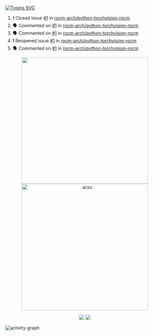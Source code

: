 [![Typing SVG](https://readme-typing-svg.herokuapp.com?size=16&color=AFFFA3&multiline=true&height=75&lines=contributing+to+robotics%2Faerospace%2Fml%2Fgpu+software;packaging+it+for+archlinux;ricer)](https://git.io/typing-svg)

<!--START_SECTION:activity-->
1. ❗️ Closed issue [#1](https://github.com/rocm-arch/python-torchvision-rocm/issues/1) in [rocm-arch/python-torchvision-rocm](https://github.com/rocm-arch/python-torchvision-rocm)
2. 🗣 Commented on [#1](https://github.com/rocm-arch/python-torchvision-rocm/issues/1) in [rocm-arch/python-torchvision-rocm](https://github.com/rocm-arch/python-torchvision-rocm)
3. 🗣 Commented on [#1](https://github.com/rocm-arch/python-torchvision-rocm/issues/1) in [rocm-arch/python-torchvision-rocm](https://github.com/rocm-arch/python-torchvision-rocm)
4. ❗️ Reopened issue [#1](https://github.com/rocm-arch/python-torchvision-rocm/issues/1) in [rocm-arch/python-torchvision-rocm](https://github.com/rocm-arch/python-torchvision-rocm)
5. 🗣 Commented on [#1](https://github.com/rocm-arch/python-torchvision-rocm/issues/1) in [rocm-arch/python-torchvision-rocm](https://github.com/rocm-arch/python-torchvision-rocm)
<!--END_SECTION:activity-->

<p align="center">
  <img width="400em" src=https://github-readme-stats.vercel.app/api?username=acxz&include_all_commits=true&show_icons=true />
  <img width="400em" src="https://github-readme-streak-stats.herokuapp.com/?user=acxz&" alt="acxz" />
</p>

<p align="center">
  <img src=https://github-readme-stats.vercel.app/api/top-langs/?username=acxz&layout=compact />
  <img src=https://github-profile-trophy.vercel.app/?username=acxz&row=2&column=4 />
</p>

![activity-graph](https://activity-graph.herokuapp.com/graph?username=acxz&theme=aqua)

